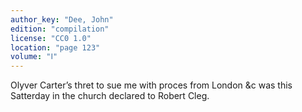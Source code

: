 ```yaml
---
author_key: "Dee, John"
edition: "compilation"
license: "CC0 1.0"
location: "page 123"
volume: "Ⅰ"
---
```

Olyver Carter’s thret to sue me with proces from London &c was this
Satterday in the church declared to Robert Cleg.
